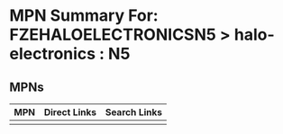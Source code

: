 



# MPN Summary For: FZEHALOELECTRONICSN5 > halo-electronics : N5

## MPNs
  

|MPN|Direct Links|Search Links|
| :--- | :--- | :--- |
||||

